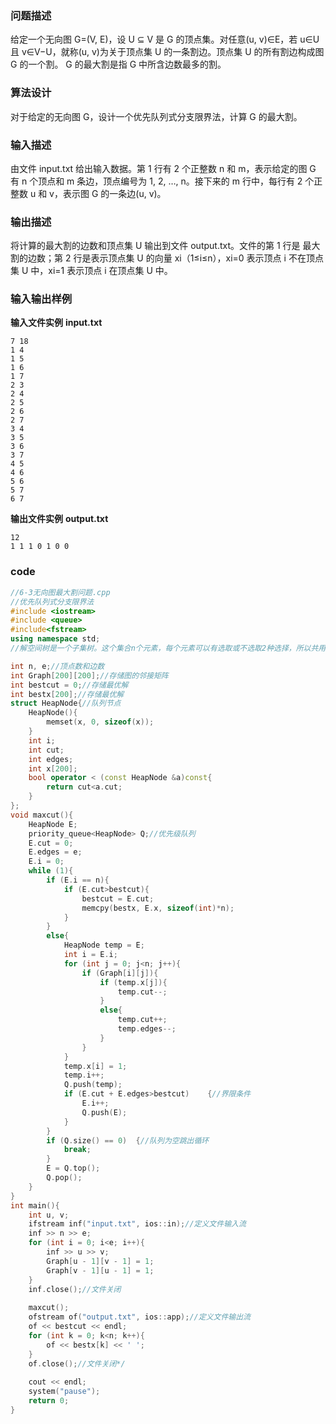 ### 问题描述

给定一个无向图 G=(V, E)，设 U ⊆ V 是 G 的顶点集。对任意(u, v)∈E，若 u∈U
且 v∈V−U，就称(u, v)为关于顶点集 U 的一条割边。顶点集 U 的所有割边构成图 G 的一个割。
G 的最大割是指 G 中所含边数最多的割。

### 算法设计

对于给定的无向图 G，设计一个优先队列式分支限界法，计算 G 的最大割。

### 输入描述

由文件 input.txt 给出输入数据。第 1 行有 2 个正整数 n 和 m，表示给定的图
G 有 n 个顶点和 m 条边，顶点编号为 1, 2, …, n。接下来的 m 行中，每行有 2 个正整数 u 和
v，表示图 G 的一条边(u, v)。

### 输出描述

将计算的最大割的边数和顶点集 U 输出到文件 output.txt。文件的第 1 行是
最大割的边数；第 2 行是表示顶点集 U 的向量 xi（1≤i≤n），xi=0 表示顶点 i 不在顶点集 U
中，xi=1 表示顶点 i 在顶点集 U 中。

### 输入输出样例
**输入文件实例**
**input.txt**

```
7 18 
1 4 
1 5 
1 6 
1 7 
2 3 
2 4 
2 5 
2 6 
2 7 
3 4 
3 5 
3 6 
3 7 
4 5 
4 6 
5 6 
5 7 
6 7                          
```

**输出文件实例**
**output.txt**
```
12 
1 1 1 0 1 0 0
```

### code
```c++
//6-3无向图最大割问题.cpp
//优先队列式分支限界法
#include <iostream>
#include <queue>
#include<fstream>
using namespace std;
//解空间树是一个子集树。这个集合n个元素，每个元素可以有选取或不选取2种选择，所以共用2^n个子集。

int n, e;//顶点数和边数
int Graph[200][200];//存储图的邻接矩阵
int bestcut = 0;//存储最优解
int bestx[200];//存储最优解
struct HeapNode{//队列节点
	HeapNode(){
		memset(x, 0, sizeof(x));
	}
	int i;
	int cut;
	int edges;
	int x[200];
	bool operator < (const HeapNode &a)const{
		return cut<a.cut;
	}
};
void maxcut(){
	HeapNode E;
	priority_queue<HeapNode> Q;//优先级队列
	E.cut = 0;
	E.edges = e;
	E.i = 0;
	while (1){
		if (E.i == n){
			if (E.cut>bestcut){
				bestcut = E.cut;
				memcpy(bestx, E.x, sizeof(int)*n);
			}
		}
		else{
			HeapNode temp = E;
			int i = E.i;
			for (int j = 0; j<n; j++){
				if (Graph[i][j]){
					if (temp.x[j]){
						temp.cut--;
					}
					else{
						temp.cut++;
						temp.edges--;
					}
				}
			}
			temp.x[i] = 1;
			temp.i++;
			Q.push(temp);
			if (E.cut + E.edges>bestcut)	{//界限条件
				E.i++;
				Q.push(E);
			}
		}
		if (Q.size() == 0)	{//队列为空跳出循环
			break;
		}
		E = Q.top();
		Q.pop();
	}
}
int main(){
	int u, v;
	ifstream inf("input.txt", ios::in);//定义文件输入流	
	inf >> n >> e;
	for (int i = 0; i<e; i++){
		inf >> u >> v;
		Graph[u - 1][v - 1] = 1;
		Graph[v - 1][u - 1] = 1;
	}
	inf.close();//文件关闭
	
	maxcut();
	ofstream of("output.txt", ios::app);//定义文件输出流
	of << bestcut << endl;
	for (int k = 0; k<n; k++){
		of << bestx[k] << ' ';
	}
	of.close();//文件关闭*/
	
	cout << endl;
	system("pause");
	return 0;
}



```



